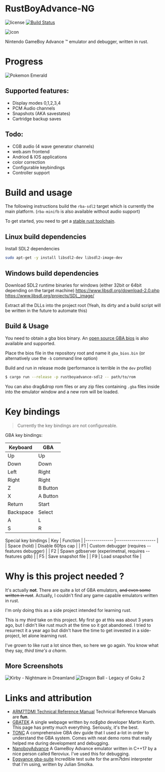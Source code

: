 # RustBoyAdvance-NG

![license](https://img.shields.io/github/license/michelhe/rustboyadvance-ng) [![Build Status](https://travis-ci.com/michelhe/rustboyadvance-ng.svg?branch=master)](https://travis-ci.com/michelhe/rustboyadvance-ng)

![icon ](assets/icon.png)

Nintendo GameBoy Advance ™ emulator and debugger, written in rust.

# Progress

![Pokemon Emerald](media/screenshot1.png)

## Supported features:
* Display modes 0,1,2,3,4
* PCM Audio channels
* Snapshots (AKA savestates)
* Cartridge backup saves 

## Todo:
* CGB audio (4 wave generator channels)
* web.asm frontend
* Andriod & IOS applications
* color correction
* Configurable keybindings
* Controller support


# Build and usage

The following instructions build the `rba-sdl2` target which is currently the main platform. (`rba-minifb` is also available without audio support)

To get started, you need to get a [stable rust toolchain](https://rustup.rs).

## Linux build dependencies
Install SDL2 dependencies

```bash
sudo apt-get -y install libsdl2-dev libsdl2-image-dev
```

## Windows build dependencies
Download SDL2 runtime binaries for windows (either 32bit or 64bit depending on the target machine)
https://www.libsdl.org/download-2.0.php
https://www.libsdl.org/projects/SDL_image/

Extract all the DLLs into the project root (Yeah, its dirty and a build script will be written in the future to automate this)

## Build & Usage
You need to obtain a gba bios binary.
An [open source GBA bios](https://github.com/Nebuleon/ReGBA/blob/master/bios/gba_bios.bin) is also available and supported.


Place the bios file in the repository root and name it `gba_bios.bin` (or alternatively use the `-b` command line option) 


Build and run in release mode (performance is terrible in the `dev` profile)
```bash
$ cargo run --release -p rustboyadvance-sdl2 -- path/to/rom
```


You can also drag&drop rom files or any zip files containing `.gba` files inside into the emulator window and a new rom will be loaded.

# Key bindings

> Currently the key bindings are not configureable.

GBA key bindings:

| Keyboard  	| GBA      	|
|-----------	|----------	|
| Up        	| Up       	|
| Down      	| Down     	|
| Left      	| Right    	|
| Right     	| Right    	|
| Z         	| B Button 	|
| X         	| A Button 	|
| Return    	| Start    	|
| Backspace 	| Select   	|
| A         	| L        	|
| S         	| R        	|

Special key bindings
| Key          	| Function          	|
|--------------	|--------------------	|
| Space (hold) 	| Disable 60fps cap  	|
| F1		| Custom debugger (requires --features debugger) |
| F2		| Spawn gdbserver (experimetnal, requires --features gdb) |
| F5           	| Save snapshot file 	|
| F9           	| Load snapshot file 	|

# Why is this project needed ?

It's actually **not**. There are quite a lot of GBA emulators, ~~and even some written in rust~~. Actually, I couldn't find any game capable emulators written in rust.

I'm only doing this as a side project intended for learning rust.

This is my *third* take on this project. My first go at this was about 3 years ago, but I didn't like rust much at the time so it got abandoned.
I tried to resurrect it a year ago but didn't have the time to get invested in a side-project, let alone learning rust.

I've grown to like rust a lot since then, so here we go again.
You know what they say, *third time's a charm*.

## More Screenshots
 ![Kirby - Nightmare in Dreamland](media/screenshot2.png) ![Dragon Ball - Legacy of Goku 2](media/screenshot3.png)

# Links and attribution

- [ARM7TDMI Technical Reference Manual](http://infocenter.arm.com/help/topic/com.arm.doc.ddi0210c/DDI0210B.pdf)
    Technical Reference Manuals are **fun**.
- [GBATEK](http://problemkaputt.de/gbatek.htm)
    A single webpage written by *no$gba* developer Martin Korth.
    This page has pretty much everything. Seriously, it's the best.
- [TONC](https://www.coranac.com/tonc/text/)
    A comprehensive GBA dev guide that I used a-lot in order to understand the GBA system.
    Comes with neat demo roms that really helped me during development and debugging.
- [NanoboyAdvance](https://github.com/fleroviux/NanoboyAdvance)
    A GameBoy Advance emulator written in C++17 by a nice person called fleroviux.
    I've used this for debugging.
- [Eggvance gba-suite](https://github.com/jsmolka/gba-suite)
    Incredible test suite for the arm7tdmi interpreter that I'm using, written by Julian Smolka.
